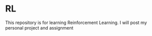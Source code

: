 # RL
This repository is for learning Reinforcement Learning. I will post my personal project and assignment
